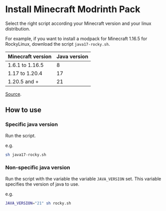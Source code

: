 # Install Minecraft Modrinth Pack

Select the right script according your Minecraft version and your linux distribution.

For example, if you want to install a modpack for Minecraft 1.16.5 for RockyLinux, download the script `java17-rocky.sh`.

| Minecraft version | Java version |
| ----------------- | ------------ |
| 1.6.1 to 1.16.5   | 8            |
| 1.17 to 1.20.4    | 17           |
| 1.20.5 and +      | 21           |

[Source](https://minecraft.wiki/w/Tutorials/Update_Java#Why_update?).

## How to use

### Specific java version

Run the script.

e.g.
```bash
sh java17-rocky.sh
```

### Non-specific java version

Run the script with the variable the variable `JAVA_VERSION` set.
This variable specifies the version of java to use.

e.g.
```bash
JAVA_VERSION="21" sh rocky.sh
```

